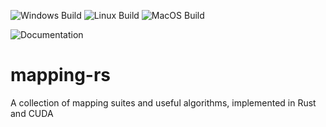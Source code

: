 ![Windows Build](https://github.com/EmilyMatt/mapping-rs/actions/workflows/build-win.yml/badge.svg)
![Linux Build](https://github.com/EmilyMatt/mapping-rs/actions/workflows/build-linux.yml/badge.svg)
![MacOS Build](https://github.com/EmilyMatt/mapping-rs/actions/workflows/build-macos.yml/badge.svg)

![Documentation](https://github.com/EmilyMatt/mapping-rs/actions/workflows/doc.yml/badge.svg)

# mapping-rs
A collection of mapping suites and useful algorithms, implemented in Rust and CUDA
